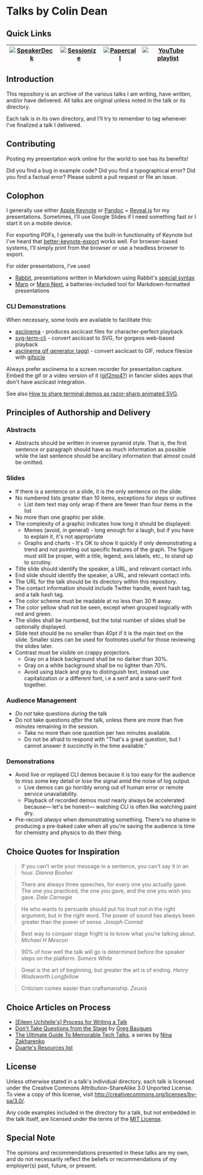 Talks by Colin Dean
===================

Quick Links
-----------

|[![SpeakerDeck](https://img.shields.io/static/v1?label=Speaker%20Deck&logo=speakerdeck&message=Slides&style=flat&color=009287&logoColor=009287)](https://speakerdeck.com/colindean)|[![Sessionize](https://img.shields.io/static/v1?label=Sessionize&logo=Sessionize&message=Proposals&style=flat&color=1AB394)](https://sessionize.com/colin-dean/)|[![Papercall](https://img.shields.io/static/v1?label=Papercall&message=Proposals&color=FC611F)](https://www.papercall.io/speakers/colindean)|[![YouTube playlist](https://img.shields.io/static/v1?label=YouTube&message=Videos&color=FF0000&logo=youtube&logoColor=FF0000)](https://www.youtube.com/playlist?list=PLd9Sormn4MEL-dTa_2kEHaRqG11zuhQms)
|---|---|---|---|

Introduction
------------

This repository is an archive of the various talks I am writing, have written,
and/or have delivered. All talks are original unless noted in the talk or its
directory.

Each talk is in its own directory, and I'll try to remember to tag whenever I've
finalized a talk I delivered.

Contributing
------------

Posting my presentation work online for the world to see has its benefits!

Did you find a bug in example code? Did you find a typographical error? Did you
find a factual error? Please submit a pull request or file an issue.

Colophon
--------

I generally use either [Apple Keynote](https://www.apple.com/mac/keynote/)
or [Pandoc](https://pandoc.org) + [Reveal.js](https://revealjs.com/) for my presentations. 
Sometimes, I'll use Google Slides if I need something fast or I start it on a mobile device.

For exporting PDFs, I generally use the built-in functionality of Keynote but I've heard that
[better-keynote-export](https://github.com/mcfunley/better-keynote-export) works well.
For browser-based systems, I'll simply print from the browser or use a headless browser to export.

For older presentations, I've used

* [Rabbit](http://rabbit-shocker.org/en/), presentations written in Markdown 
  using Rabbit's [special
syntax](http://rabbit-shocker.org/en/sample/markdown/rabbit.html)
* [Marp](https://github.com/yhatt/marp) or [Marp Next](https://marp.app),
  a batteries-included tool for Markdown-formatted presentations
  
### CLI Demonstrations

When necessary, some tools are available to facilitate this:

* [asciinema](https://github.com/asciinema/asciinema) - produces asciicast files for character-perfect playback
* [svg-term-cli](https://github.com/marionebl/svg-term-cli) - convert asciicast to SVG, for gorgeos web-based playback
* [asciinema gif generator (agg)](https://github.com/asciinema/agg) - convert asciicast to GIF, reduce filesize with [gifsicle](https://github.com/kohler/gifsicle)

Always prefer asciinema to a screen recorder for presentation capture.
Embed the gif or a video version of it ([gif2mp4?](https://github.com/colindean/hejmo/blob/master/scripts/gif2mp4)) in fancier slides apps that don't have asciicast integration.

See also [How to share terminal demos as razor-sharp animated SVG](https://wasimlorgat.com/tils/how-to-share-terminal-demos-as-razor-sharp-animated-svg.html).

Principles of Authorship and Delivery
-------------------------------------

### Abstracts

* Abstracts should be written in inverse pyramid style. That is, the first sentence or paragraph should have as much information as possible while the last sentence should be ancillary information that almost could be omitted.

### Slides

* If there is a sentence on a slide, it is the only sentence on the slide.
* No numbered lists greater than 10 items, exceptions for steps or outlines
  * List item text may only wrap if there are fewer than four items in the list
* No more than one graphic per slide.
* The complexity of a graphic indicates how long it should be displayed:
  * Memes (avoid, in general) - long enough for a laugh, but if you have to explain it, it's not appropriate
  * Graphs and charts - It's OK to show it quickly if only demonstrating a trend and not pointing out specific features of the graph. The figure must still be proper, with a title, legend, axis labels, etc., to stand up to scrutiny.
* Title slide should identify the speaker, a URL, and relevant contact info.
* End slide should identify the speaker, a URL, and relevant contact info.
* The URL for the talk should be its directory within this repository.
* The contact information should include Twitter handle, event hash tag, and a talk hash tag.
* The color scheme must be readable at no less than 30 ft away.
* The color yellow shall not be seen, except when grouped logically with red and green.
* The slides shall be numbered, but the total number of slides shall be
  optionally displayed.
* Slide text should be no smaller than 40pt if it is the main text on the slide.
  Smaller sizes can be used for footnotes useful for those reviewing the slides
  later.
* Contrast must be visible on crappy projectors.
  * Gray on a black background shall be no darker than 30%.
  * Gray on a white background shall be no lighter than 70%.
  * Avoid using black and gray to distinguish text, instead use capitalization
    or a different font, i.e a serif and a sans-serif font together.

### Audience Management

* *Do not* take questions *during* the talk
* Do not take questions *after* the talk, unless there are more than five minutes remaining in the session.
  * Take no more than one question per two minutes available.
  * Do not be afraid to respond with "That's a great question, but I cannot answer it succinctly in the time available."

### Demonstrations

* Avoid live or replayed CLI demos because it is too easy for the audience to
  miss some key detail or lose the signal amid the noise of log output.
  * Live demos can go horribly wrong out of human error or remote service unavailability.
  * Playback of recorded demos must nearly always be accelerated because— let's be honest— watching CLI is often like watching paint dry.
* Pre-record _always_ when demonstrating something. There's no shame in producing a pre-baked cake when all you're saving the audience is time for chemistry and physics to do their thing.

Choice Quotes for Inspiration
-----------------------------

> If you can’t write your message in a sentence, you can’t say it in an hour.
*Dianna Booher*

> There are always three speeches, for every one you actually gave. The one you
practiced, the one you gave, and the one you wish you gave.
*Dale Carnegie*

> He who wants to persuade should put his trust not in the right argument, but
in the right word. The power of sound has always been greater than
the power of sense. *Joseph Conrad*

> Best way to conquer stage fright is to know what you’re talking about.
*Michael H Mescon*

> 90% of how well the talk will go is determined before the speaker steps on the platform.
*Somers White*

> Great is the art of beginning, but greater the art is of ending.
*Henry Wadsworth Longfellow*

> Criticism comes easier than craftsmanship.
*Zeuxis*

Choice Articles on Process
--------------------------

* [[Eileen Uchitelle's] Process for Writing
  a Talk](http://eileencodes.com/posts/my-process-for-writing-a-talk/)
* [Don't Take Questions from the Stage](http://baugues.com/questions) by [Greg Baugues](https://twitter.com/greggyb)
* [The Ultimate Guide To Memorable Tech Talks](https://medium.com/@nnja/the-ultimate-guide-to-memorable-tech-talks-e7c350778d4b), a series by [Nina Zakharenko](https://twitter.com/@nnja)
* [Duarte's Resources list](https://www.duarte.com/resources/)

License
-------

Unless otherwise stated in a talk's individual directory, each talk is licensed
under the Creative Commons Attribution-ShareAlike 3.0 Unported License. To view
a copy of this license, visit http://creativecommons.org/licenses/by-sa/3.0/.

Any code examples included in the directory for a talk, but not embedded in the
talk itself, are licensed under the terms of the
[MIT License](http://opensource.org/licenses/MIT).

Special Note
------------

The opinions and recommendations presented in these talks are my own, and do not
necessarily reflect the beliefs or recommendations of my employer(s)
past, future, or present.
